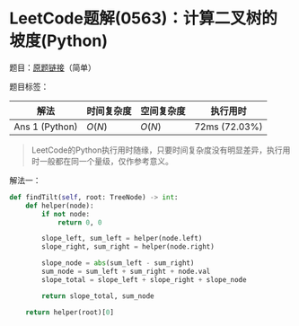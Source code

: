 # LeetCode题解(0563)：计算二叉树的坡度(Python)

题目：[原题链接](https://leetcode-cn.com/problems/binary-tree-tilt/)（简单）

题目标签：

| 解法           | 时间复杂度 | 空间复杂度 | 执行用时      |
| -------------- | ---------- | ---------- | ------------- |
| Ans 1 (Python) | $O(N)$     | $O(N)$     | 72ms (72.03%) |

>  LeetCode的Python执行用时随缘，只要时间复杂度没有明显差异，执行用时一般都在同一个量级，仅作参考意义。

解法一：

```python
def findTilt(self, root: TreeNode) -> int:
    def helper(node):
        if not node:
            return 0, 0

        slope_left, sum_left = helper(node.left)
        slope_right, sum_right = helper(node.right)

        slope_node = abs(sum_left - sum_right)
        sum_node = sum_left + sum_right + node.val
        slope_total = slope_left + slope_right + slope_node

        return slope_total, sum_node

    return helper(root)[0]
```